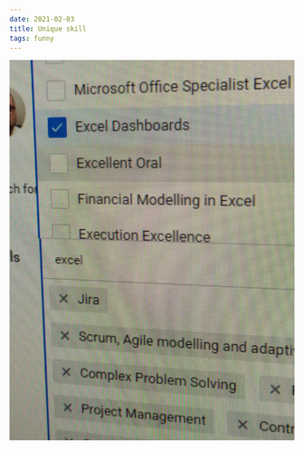 ```yaml
---
date: 2021-02-03
title: Unique skill
tags: funny
---
```


![oral.jpeg](https://raw.githubusercontent.com/muneer78/muneer78.github.io/master/images/oral.jpeg)

